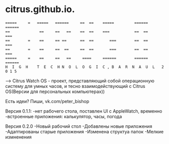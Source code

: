 # citrus.github.io.
	=====     =   =====   ======     ==  ==    =====         ======      ======
	==             ==     ==   ==    ==  ==    ===           ==  ==      ===
	==        =    ==     == ==      ==  ==       ===        ==  ==         ===
	==        =    ==     ==  ==     ==  ==       ===        ==  ==         ===
	=====     =    ==     ==   ==     ====     ======        ======      ======
	H  I  G  H    T  E  C  H N  O  L  O  G  I  C , B  A  R  N  A  U  L   2 0 1 5
-->
Citrus Watch OS - проект, представляющий собой операционную систему для умных часов, и тесно взаимодействующий с Citrus OS(Версии для персональных компьютерах))

Есть идеи? Пиши, vk.com/peter_bishop


Версия 0.1.1:
  -нет рабочего стола, поставлен UI c AppleWatch, временно
  -встроенные приложения: калькулятор, часы, погода
  
  
  Версия 0.2.0
  -Новый рабочий стол
  -Добавлены новые приложения
  -Адаптированы старые приложения
  -Изменена структуа папок
  -Мелкие измненения

